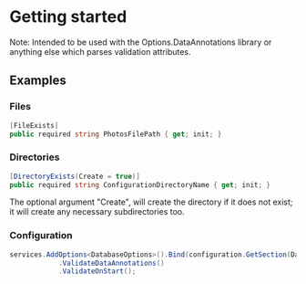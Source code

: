 # Getting started
Note: Intended to be used with the Options.DataAnnotations library or anything else which parses validation attributes.

## Examples

### Files
```csharp
[FileExists]
public required string PhotosFilePath { get; init; }
```

### Directories
```csharp
[DirectoryExists(Create = true)]
public required string ConfigurationDirectoryName { get; init; }
```

The optional argument "Create", will create the directory if it does not exist; \
it will create any necessary subdirectories too.

### Configuration
```csharp
services.AddOptions<DatabaseOptions>().Bind(configuration.GetSection(DatabaseOptions.Key))
            .ValidateDataAnnotations()
            .ValidateOnStart();
```
